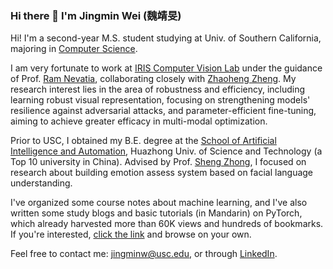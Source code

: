 ### Hi there 👋 I'm Jingmin Wei (魏靖旻)

Hi! I'm a second-year M.S. student studying at Univ. of Southern California, majoring in [Computer Science](https://www.cs.usc.edu/). 

I am very fortunate to work at [IRIS Computer Vision Lab](https://sites.usc.edu/iris-cvlab/) under the guidance of Prof. [Ram Nevatia](https://sites.usc.edu/iris-cvlab/professor-ram-nevatia/), collaborating closely with [Zhaoheng Zheng](https://zhaohengz.github.io/). My research interest lies in the area of robustness and efficiency, including learning robust visual representation, focusing on strengthening models' resilience against adversarial attacks, and parameter-efficient fine-tuning, aiming to achieve greater efficacy in multi-modal optimization.

Prior to USC, I obtained my B.E. degree at the [School of Artificial Intelligence and Automation](http://english.aia.hust.edu.cn/), Huazhong Univ. of Science and Technology (a Top 10 university in China). Advised by Prof. [Sheng Zhong](http://english.aia.hust.edu.cn/info/1030/1347.htm), I focused on research about building emotion assess system based on facial language understanding.

I've organized some course notes about machine learning, and I've also written some study blogs and basic tutorials (in Mandarin) on PyTorch, which already harvested more than 60K views and hundreds of bookmarks. If you're interested, [click the link](https://weijingmin2000.github.io/blogs/) and browse on your own.

Feel free to contact me: jingminw@usc.edu, or through [LinkedIn](https://www.linkedin.com/in/jingminwei/).
